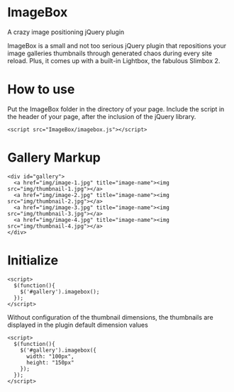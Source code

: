ImageBox
========
A crazy image positioning jQuery plugin

ImageBox is a small and not too serious jQuery plugin that repositions your image galleries thumbnails through generated chaos during every site reload.
Plus, it comes up with a built-in Lightbox, the fabulous Slimbox 2.

# How to use
Put the ImageBox folder in the directory of your page.
Include the script in the header of your page, after the inclusion of the jQuery library.
<pre><code>&lt;script src="ImageBox/imagebox.js"&gt;&lt;/script&gt;</code></pre>
</pre>

# Gallery Markup
<pre><code>&lt;div id="gallery"&gt;
  &lt;a href=&quot;img/image-1.jpg&quot; title=&quot;image-name&quot;&gt;&lt;img src=&quot;img/thumbnail-1.jpg&quot;&gt;&lt;/a&gt;
  &lt;a href=&quot;img/image-2.jpg&quot; title=&quot;image-name&quot;&gt;&lt;img src=&quot;img/thumbnail-2.jpg&quot;&gt;&lt;/a&gt;
  &lt;a href=&quot;img/image-3.jpg&quot; title=&quot;image-name&quot;&gt;&lt;img src=&quot;img/thumbnail-3.jpg&quot;&gt;&lt;/a&gt;
  &lt;a href=&quot;img/image-4.jpg&quot; title=&quot;image-name&quot;&gt;&lt;img src=&quot;img/thumbnail-4.jpg&quot;&gt;&lt;/a&gt;
&lt;/div&gt;</code></pre>

# Initialize
<pre><code>&lt;script&gt;
  $(function(){
    $('#gallery').imagebox();
  });
&lt;/script&gt;</code></pre>

Without configuration of the thumbnail dimensions, the thumbnails are displayed in the plugin default dimension values
<pre><code>&lt;script&gt;
  $(function(){
    $('#gallery').imagebox({
      width: "100px",
      height: "150px"
    });
  });
&lt;/script&gt;</code></pre>
